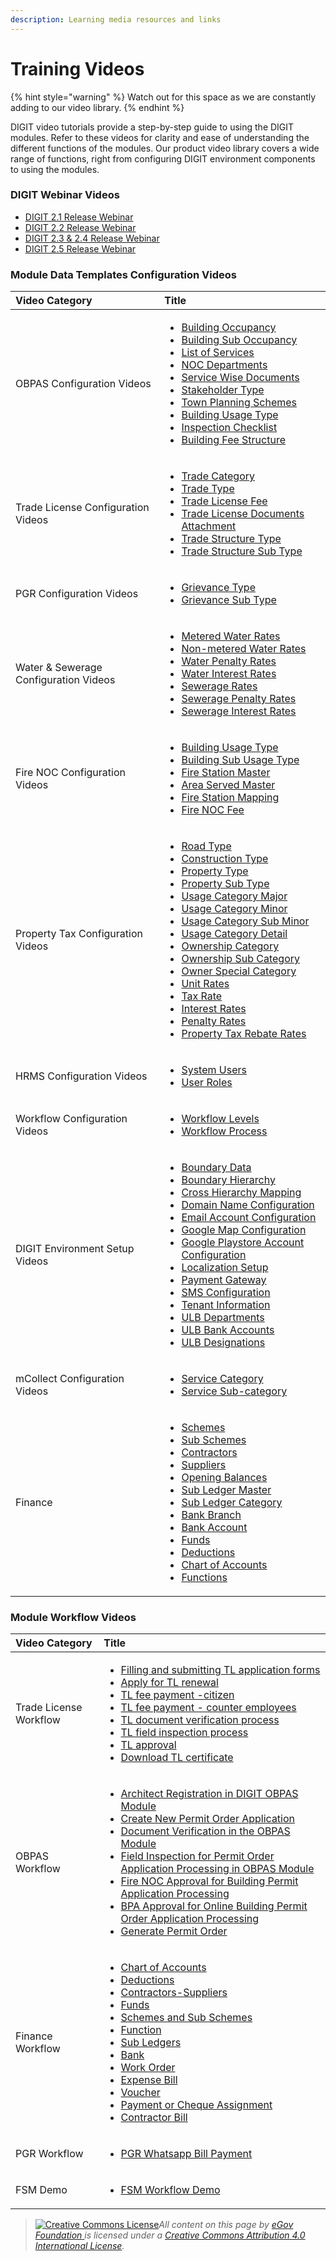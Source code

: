 ```yaml
---
description: Learning media resources and links
---
```


# Training Videos

{% hint style="warning" %}
Watch out for this space as we are constantly adding to our video library.
{% endhint %}

DIGIT video tutorials provide a step-by-step guide to using the DIGIT modules. Refer to these videos for clarity and ease of understanding the different functions of the modules. Our product video library covers a wide range of functions, right from configuring DIGIT environment components to using the modules.

### DIGIT Webinar Videos

* [DIGIT 2.1 Release Webinar](https://youtu.be/ptG2IqHk4jw)
* [DIGIT 2.2 Release Webinar](https://youtu.be/jb6oHctAMkE)
* [DIGIT 2.3 & 2.4 Release Webinar](https://youtu.be/8f7cp30He4U)
* [DIGIT 2.5 Release Webinar](https://youtu.be/bxOyscs-uPE)

### Module Data Templates Configuration Videos

<table>
  <thead>
    <tr>
      <th style="text-align:left"><b>Video Category</b>
      </th>
      <th style="text-align:left"><b>Title</b>
      </th>
    </tr>
  </thead>
  <tbody>
    <tr>
      <td style="text-align:left">OBPAS Configuration Videos</td>
      <td style="text-align:left">
        <ul>
          <li><a href="https://youtu.be/2vmgQf6_3NU">Building Occupancy</a>
          </li>
          <li><a href="https://youtu.be/cgquixYUrfM">Building Sub Occupancy</a>
          </li>
          <li><a href="https://youtu.be/XkpI4kKUAaA">List of Services</a>
          </li>
          <li><a href="https://youtu.be/Xrzc7d7rHZ4">NOC Departments</a>
          </li>
          <li><a href="https://youtu.be/vf7vya3om2k">Service Wise Documents</a>
          </li>
          <li><a href="https://youtu.be/eZI92E3cl3c">Stakeholder Type</a>
          </li>
          <li><a href="https://youtu.be/5zJMTcCp9uU">Town Planning Schemes</a>
          </li>
          <li><a href="https://youtu.be/EfQRS-202Nc">Building Usage Type</a>
          </li>
          <li><a href="https://youtu.be/6AWmf0HjMbA">Inspection Checklist</a>
          </li>
          <li> <a href="https://youtu.be/caOX8p8E7d8">Building Fee Structure</a>
          </li>
        </ul>
      </td>
    </tr>
    <tr>
      <td style="text-align:left">Trade License Configuration Videos</td>
      <td style="text-align:left">
        <ul>
          <li><a href="https://youtu.be/klnYNgSXH4I">Trade Category</a>
          </li>
          <li><a href="https://youtu.be/txWYTpHV6D4">Trade Type</a>
          </li>
          <li><a href="https://youtu.be/R8SAPByrkX0">Trade License Fee</a>
          </li>
          <li><a href="https://youtu.be/HxyRp6K4F7U">Trade License Documents Attachment</a>
          </li>
          <li><a href="https://youtu.be/PvfNRVuLOk0">Trade Structure Type</a>
          </li>
          <li><a href="https://youtu.be/tfcY_0YAd4M">Trade Structure Sub Type</a>
          </li>
        </ul>
      </td>
    </tr>
    <tr>
      <td style="text-align:left">PGR Configuration Videos</td>
      <td style="text-align:left">
        <ul>
          <li><a href="https://youtu.be/7ggAkezdly4">Grievance Type</a>
          </li>
          <li><a href="https://youtu.be/4tFAKJpPmug">Grievance Sub Type</a>
          </li>
        </ul>
      </td>
    </tr>
    <tr>
      <td style="text-align:left">Water &amp; Sewerage Configuration Videos</td>
      <td style="text-align:left">
        <ul>
          <li><a href="https://youtu.be/UlEFRhaEyt0">Metered Water Rates</a>
          </li>
          <li><a href="https://youtu.be/XJdCZiGeKjI">Non-metered Water Rates</a>
          </li>
          <li><a href="https://youtu.be/TovREjIrsMk">Water Penalty Rates</a>
          </li>
          <li><a href="https://youtu.be/vUwhGIKGq_4">Water Interest Rates</a>
          </li>
          <li><a href="https://youtu.be/S7OeCAW3ohk">Sewerage Rates</a>
          </li>
          <li><a href="https://youtu.be/y20kvt33n7E">Sewerage Penalty Rates</a>
          </li>
          <li><a href="https://youtu.be/TWpgk0ChU68">Sewerage Interest Rates</a>
          </li>
        </ul>
      </td>
    </tr>
    <tr>
      <td style="text-align:left">Fire NOC Configuration Videos</td>
      <td style="text-align:left">
        <ul>
          <li><a href="https://youtu.be/jI0G_lx8DSQ">Building Usage Type</a>
          </li>
          <li><a href="https://youtu.be/I7U6_0kQrkY">Building Sub Usage Type</a>
          </li>
          <li><a href="https://youtu.be/WPgGtw3MQtw">Fire Station Master</a>
          </li>
          <li><a href="https://youtu.be/CwPW5Dk4FU0">Area Served Master</a>
          </li>
          <li><a href="https://youtu.be/h1rW-LoN9sg">Fire Station Mapping</a>
          </li>
          <li><a href="https://youtu.be/ftNOcZF2IyU">Fire NOC Fee</a>
          </li>
        </ul>
      </td>
    </tr>
    <tr>
      <td style="text-align:left">Property Tax Configuration Videos</td>
      <td style="text-align:left">
        <p></p>
        <ul>
          <li><a href="https://youtu.be/XLfhJD2X_gY">Road Type</a>
          </li>
          <li><a href="https://youtu.be/fu-0KAKu2Pg">Construction Type</a>
          </li>
          <li><a href="https://youtu.be/AcUFoYqX4D8">Property Type</a>
          </li>
          <li><a href="https://youtu.be/Tm-oqkUVAjA">Property Sub Type</a>
          </li>
          <li><a href="https://youtu.be/mQL4Xp0mRtc">Usage Category Major</a>
          </li>
          <li><a href="https://youtu.be/0z3bPGrTYtw">Usage Category Minor</a>
          </li>
          <li><a href="https://youtu.be/2mYIgbCyrVo">Usage Category Sub Minor</a>
          </li>
          <li><a href="https://youtu.be/Q9RAG1mVNT8">Usage Category Detail</a>
          </li>
          <li><a href="https://youtu.be/T7QdmW9El6A">Ownership Category</a>
          </li>
          <li><a href="https://youtu.be/A0ZnYuhUUnY">Ownership Sub Category</a>
          </li>
          <li><a href="https://youtu.be/0zelFky9MrA">Owner Special Category</a>
          </li>
          <li><a href="https://youtu.be/fopcxByL-h8">Unit Rates</a>
          </li>
          <li><a href="https://youtu.be/uKvCoJsULZw">Tax Rate</a>
          </li>
          <li><a href="https://youtu.be/ifMuRJo4BDg">Interest Rates</a>
          </li>
          <li><a href="https://youtu.be/kex5fVuIgqw">Penalty Rates</a>
          </li>
          <li><a href="https://youtu.be/cqgWmuhI-4M">Property Tax Rebate Rates</a>
          </li>
        </ul>
      </td>
    </tr>
    <tr>
      <td style="text-align:left">HRMS Configuration Videos</td>
      <td style="text-align:left">
        <ul>
          <li><a href="https://youtu.be/CROJMfChrpk">System Users</a>
          </li>
          <li><a href="https://youtu.be/Lh1jvHx6dzM">User Roles</a>
          </li>
        </ul>
      </td>
    </tr>
    <tr>
      <td style="text-align:left">Workflow Configuration Videos</td>
      <td style="text-align:left">
        <ul>
          <li><a href="https://youtu.be/QP5IR7w8wIE">Workflow Levels</a>
          </li>
          <li><a href="https://youtu.be/PaCniA2fC7s">Workflow Process</a>
          </li>
        </ul>
      </td>
    </tr>
    <tr>
      <td style="text-align:left">DIGIT Environment Setup Videos</td>
      <td style="text-align:left">
        <ul>
          <li><a href="https://youtu.be/sHBtwd7eC4s">Boundary Data</a>
          </li>
          <li><a href="https://youtu.be/Ge0uuFRTbs0">Boundary Hierarchy</a>
          </li>
          <li><a href="https://youtu.be/8kwwL-8CjE0">Cross Hierarchy Mapping</a>
          </li>
          <li><a href="https://youtu.be/2Itms5_W9oQ">Domain Name Configuration</a>
          </li>
          <li><a href="https://youtu.be/CtER8s8eUlA">Email Account Configuration</a>
          </li>
          <li><a href="https://youtu.be/Jht956XvZ7s">Google Map Configuration</a>
          </li>
          <li><a href="https://youtu.be/y5naiTXX5Sk">Google Playstore Account Configuration</a>
          </li>
          <li><a href="https://youtu.be/ZrQxEhQfQdU">Localization Setup</a>
          </li>
          <li><a href="https://youtu.be/x5tCc2ITJGo">Payment Gateway</a>
          </li>
          <li><a href="https://youtu.be/YlwwzAmEKrc">SMS Configuration</a>
          </li>
          <li><a href="https://youtu.be/9cHsKdBPtyQ">Tenant Information</a>
          </li>
          <li><a href="https://youtu.be/i1YT72aHOvE">ULB Departments</a>
          </li>
          <li><a href="https://youtu.be/ZQbl_F38MUo">ULB Bank Accounts</a>
          </li>
          <li><a href="https://youtu.be/GF01Hdbo3UU">ULB Designations</a>
          </li>
        </ul>
      </td>
    </tr>
    <tr>
      <td style="text-align:left">mCollect Configuration Videos</td>
      <td style="text-align:left">
        <p></p>
        <ul>
          <li><a href="https://youtu.be/N-exC_4Zz-A">Service Category</a>
          </li>
          <li><a href="https://youtu.be/LsZQWtoeS-M">Service Sub-category</a>
          </li>
        </ul>
      </td>
    </tr>
    <tr>
      <td style="text-align:left">Finance</td>
      <td style="text-align:left">
        <p></p>
        <ul>
          <li><a href="https://youtu.be/9QOeBLrGZAI">Schemes</a>
          </li>
          <li><a href="https://youtu.be/kKIib5kJEr0">Sub Schemes</a>
          </li>
          <li><a href="https://youtu.be/HoPksEjZiWs">Contractors</a>
          </li>
          <li><a href="https://youtu.be/NQXnVEq8e84">Suppliers</a>
          </li>
          <li><a href="https://youtu.be/LbZkTpYbxFA">Opening Balances</a>
          </li>
          <li><a href="https://youtu.be/tmNtOgdL4lE">Sub Ledger Master</a>
          </li>
          <li><a href="https://youtu.be/t6zYzhabjZg">Sub Ledger Category</a>
          </li>
          <li><a href="https://youtu.be/Q6IpDbyrdjw">Bank Branch</a>
          </li>
          <li><a href="https://youtu.be/ueXg-943IdA">Bank Account</a>
          </li>
          <li><a href="https://youtu.be/wwS1W_9yEGU">Funds</a>
          </li>
          <li><a href="https://youtu.be/SlsF21UORn0">Deductions</a>
          </li>
          <li><a href="https://youtu.be/fSMaZydCsmA">Chart of Accounts</a>
          </li>
          <li><a href="https://youtu.be/ljBbzVcEQjU">Functions</a>
          </li>
        </ul>
      </td>
    </tr>
  </tbody>
</table>

### Module Workflow Videos

<table>
  <thead>
    <tr>
      <th style="text-align:left">Video Category</th>
      <th style="text-align:left">Title</th>
    </tr>
  </thead>
  <tbody>
    <tr>
      <td style="text-align:left">Trade License Workflow</td>
      <td style="text-align:left">
        <p></p>
        <ul>
          <li><a href="https://youtu.be/aTJf5GFIQ_M">Filling and submitting TL application forms</a>
          </li>
          <li><a href="https://youtu.be/vVkhrDr9ZAM">Apply for TL renewal</a>
          </li>
          <li><a href="https://youtu.be/lE8qyJSKoqg">TL fee payment -citizen</a>
          </li>
          <li><a href="https://youtu.be/OhLnRYE4e_0">TL fee payment - counter employees</a>
          </li>
          <li><a href="https://youtu.be/Sm4pjAUyHoY">TL document verification process</a>
          </li>
          <li><a href="https://youtu.be/QHjUbe7iOvw">TL field inspection process</a>
          </li>
          <li><a href="https://youtu.be/jRhSkdRQbt8">TL approval</a>
          </li>
          <li><a href="https://youtu.be/F076abqOuow">Download TL certificate</a>
          </li>
        </ul>
      </td>
    </tr>
    <tr>
      <td style="text-align:left">OBPAS Workflow</td>
      <td style="text-align:left">
        <p></p>
        <ul>
          <li><a href="https://youtu.be/UVGa46oBSE0">Architect Registration in DIGIT OBPAS Module</a>
          </li>
          <li><a href="https://youtu.be/cC2GRxu9BYQ">Create New Permit Order Application</a>
          </li>
          <li><a href="https://youtu.be/48gALXQICoY">Document Verification in the OBPAS Module</a>
          </li>
          <li><a href="https://youtu.be/gWcJmsaUUBw">Field Inspection for Permit Order Application Processing in OBPAS Module</a>
          </li>
          <li><a href="https://youtu.be/Ga0ChZ3SWpA">Fire NOC Approval for Building Permit Application Processing</a>
          </li>
          <li><a href="https://youtu.be/PFCYSmfHBAo">BPA Approval for Online Building Permit Order Application Processing</a>
          </li>
          <li><a href="https://youtu.be/eZJpIRrwwOc">Generate Permit Order</a>
          </li>
        </ul>
      </td>
    </tr>
    <tr>
      <td style="text-align:left">Finance Workflow</td>
      <td style="text-align:left">
        <p></p>
        <ul>
          <li><a href="https://youtu.be/ZAVVDHxYt8U">Chart of Accounts</a>
          </li>
          <li><a href="https://youtu.be/VbyohwHvQ2o">Deductions </a>
          </li>
          <li><a href="https://youtu.be/Pk0Uat4wi5s">Contractors-Suppliers </a>
          </li>
          <li><a href="https://youtu.be/x_ol6KurLSA">Funds</a>
          </li>
          <li><a href="https://youtu.be/B430Wcmy6bs">Schemes and Sub Schemes</a>
          </li>
          <li><a href="https://youtu.be/NVaYuTnRBPE">Function</a>
          </li>
          <li><a href="https://youtu.be/iCeEXrpyxjM">Sub Ledgers</a>
          </li>
          <li><a href="https://youtu.be/cNgbQygOJUE">Bank</a>
          </li>
          <li><a href="https://youtu.be/sq4jmKG0kWo">Work Order</a>
          </li>
          <li><a href="https://youtu.be/daJCNKJWS5A">Expense Bill</a>
          </li>
          <li><a href="https://youtu.be/yPRkXHYpIfA">Voucher</a>
          </li>
          <li><a href="https://youtu.be/xwhOhTMYTRc">Payment or Cheque Assignment</a>
          </li>
          <li><a href="https://youtu.be/fWeTz8I9bRs">Contractor Bill</a>
          </li>
        </ul>
      </td>
    </tr>
    <tr>
      <td style="text-align:left">PGR Workflow</td>
      <td style="text-align:left">
        <p></p>
        <ul>
          <li><a href="https://youtu.be/uAPdghG-dH4">PGR Whatsapp Bill Payment</a>
          </li>
        </ul>
      </td>
    </tr>
    <tr>
      <td style="text-align:left">FSM Demo</td>
      <td style="text-align:left">
        <p></p>
        <ul>
          <li><a href="https://youtu.be/wWqvGVjYOtM">FSM Workflow Demo</a>
          </li>
        </ul>
      </td>
    </tr>
  </tbody>
</table>







> [![Creative Commons License](https://i.creativecommons.org/l/by/4.0/80x15.png)](http://creativecommons.org/licenses/by/4.0/)_All content on this page by_ [_eGov Foundation_ ](https://egov.org.in/)_is licensed under a_ [_Creative Commons Attribution 4.0 International License_](http://creativecommons.org/licenses/by/4.0/)_._


